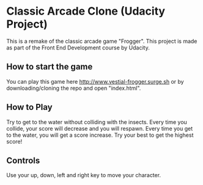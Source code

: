 # Classic Arcade Clone (Udacity Project)
This is a remake of the classic arcade game "Frogger".
This project is made as part of the Front End Development course by Udacity.

## How to start the game
You can play this game here http://www.vestial-frogger.surge.sh or by downloading/cloning the repo and open "index.html".

## How to Play
Try to get to the water without colliding with the insects. Every time you collide,
your score will decrease and you will respawn. Every time you get to the water, you will
get a score increase. Try your best to get the highest score!

## Controls
Use your up, down, left and right key to move your character.